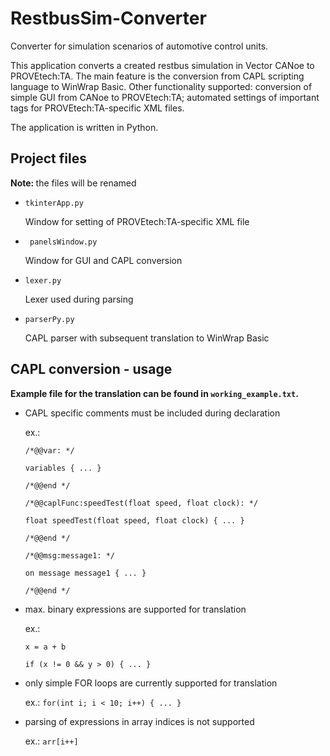 # RestbusSim-Converter
Converter for simulation scenarios of automotive control units.

This application converts a created restbus simulation in Vector CANoe to PROVEtech:TA. The main feature is the conversion from CAPL scripting language to WinWrap Basic. Other functionality supported: conversion of simple GUI from CANoe to PROVEtech:TA; automated settings of important tags for PROVEtech:TA-specific XML files.

The application is written in Python.

## Project files
<b> Note: </b> the files will be renamed

- ` tkinterApp.py `

  Window for setting of PROVEtech:TA-specific XML file
  
- ` panelsWindow.py`

  Window for GUI and CAPL conversion
  
- ` lexer.py `

  Lexer used during parsing
  
- ` parserPy.py `

  CAPL parser with subsequent translation to WinWrap Basic
  
## CAPL conversion - usage

<b> Example file for the translation can be found in ` working_example.txt `. </b>

- CAPL specific comments must be included during declaration
  
    ex.:
    
    ` /*@@var: */ `
    
    ` variables { ... } `
    
    ` /*@@end */ `
    
    ` /*@@caplFunc:speedTest(float speed, float clock): */ `
    
    ` float speedTest(float speed, float clock) { ... } `
    
    ` /*@@end */ `
    
    ` /*@@msg:message1: */ `
    
    ` on message message1 { ... } `
    
    ` /*@@end */ `
    
  
- max. binary expressions are supported for translation
  
    ex.:
    
    ` x = a + b `
    
    ` if (x != 0 && y > 0) { ... } `
    
    
- only simple FOR loops are currently supported for translation
   
    ex.: ` for(int i; i < 10; i++) { ... } `
    
- parsing of expressions in array indices is not supported
   
   ex.: ` arr[i++] `
   
    


  
  
